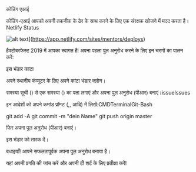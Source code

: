 कोडिंग एआई

कोडिंग-एआई आपको अपनी तकनीक के ढेर के साथ करने के लिए एक संरक्षक खोजने में मदद करता है। Netlify Status

![alt text](https://api.netlify.com/api/v1/badges/1355ea63-470d-4f37-987e-af334ab16432/deploy-status)](https://app.netlify.com/sites/mentors/deploys)

हैक्टोबरफेस्ट 2019 में आपका स्वागत है!
अपना पहला पुल अनुरोध करने के लिए इन चरणों का पालन करें:

इस भंडार कांटा

अपने स्थानीय कंप्यूटर के लिए अपने कांटा भंडार क्लोन।

समस्या सूची () से एक समस्या () का पता लगाएं और अपना पुल अनुरोध (पीआर) बनाएं।issueIssues

इन आदेशों को अपने कमांड प्रॉम्प्ट (,, आदि) में लिखें:CMDTerminalGit-Bash

git add -A
git commit -m "dein Name"
git push origin master

फिर अपना पुल अनुरोध (पीआर) बनाएं।

इस भंडार को तारक दें।

बधाइयाँ! आपने सफलतापूर्वक अपना पुल अनुरोध बनाया है।

यहां अपनी प्रगति की जांच करें और अपनी टी शर्ट के लिए प्रतीक्षा करें!
